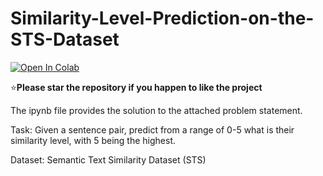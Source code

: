 # Similarity-Level-Prediction-on-the-STS-Dataset

[![Open In Colab](https://colab.research.google.com/assets/colab-badge.svg)](Colab_demo.ipynb)

:star:**Please star the repository if you happen to like the project**

The ipynb file provides the solution to the attached problem statement.

Task: Given a sentence pair, predict from a range of 0-5 what is their similarity level, with 5
being the highest.

Dataset: Semantic Text Similarity Dataset (STS)
